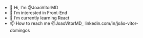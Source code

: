 - 👋 Hi, I’m @JoaoVitorMD
- 👀 I’m interested in Front-End
- 🌱 I’m currently learning React
- 📫 How to reach me @JoaoVitorMD_ linkedin.com/in/joão-vitor-domingos

<!---
JoaoVitorMD/JoaoVitorMD is a ✨ special ✨ repository because its `README.md` (this file) appears on your GitHub profile.
You can click the Preview link to take a look at your changes.
--->

